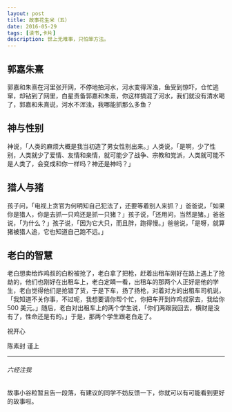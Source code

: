 ```yaml
---
layout: post
title: 故事花生米（五）
date: 2016-05-29
tags: [读书,卡片]
description: 世上无难事，只怕笨方法。
---
```




## 郭嘉朱熹


郭嘉和朱熹在河里张开网，不停地拍河水，河水变得浑浊，鱼受到惊吓，仓忙逃窜，却钻到了网里，白星责备郭嘉和朱熹，你这样搞混了河水，我们就没有清水喝了，郭嘉和朱熹说，河水不浑浊，我哪能抓那么多鱼？


## 神与性别

神说，「人类的麻烦大概是我当初造了男女性别出来。」人类说，「是啊，少了性别，人类就少了爱情、友情和亲情，就可能少了战争、宗教和党派，人类就可能不是人类了，会变成和你一样吗？神还是神吗？」


## 猎人与猪

孩子问，「电视上贪官为何明知自己犯法了，还要等着别人来抓？」爸爸说，「如果你是猎人，你是去抓一只鸡还是抓一只猪？」孩子说，「还用问，当然是猪。」爸爸说，「为什么？」孩子说，「因为它大只，而且胖，跑得慢。」爸爸说，「是呀，就算猪被猎人追，它也知道自己跑不远。」

## 老白的智慧

老白想卖给炸鸡叔的白粉被抢了，老白拿了把枪，赶着出租车刚好在路上遇上了抢劫的，他们也刚好在出租车上，老白定睛一看，出租车的那两个人正好是他的学生，老白觉得他们是抢错了货，于是下车，扬了扬枪，对着对方的出租车司机说，「我知道不关你事，不过呢，我想要请你帮个忙，你把车开到炸鸡叔家去，我给你 500 美元。」随后，老白对出租车上的两个学生说，「你们两跟我回去，横财是没有了，性命还是有的。」于是，那两个学生跟老白走了。



祝开心

陈素封 谨上

----

###### 六经注我


故事小谷粒暂且告一段落，有建议的同学不妨反馈一下，你就可以有可能看到更好的故事啦。



